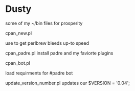 Dusty
=====

some of my ~/bin files for prosperity


cpan_new.pl 

use to get perlbrew bleeds up-to speed


cpan_padre.pl
install padre and my faviorte plugins

cpan_bot.pl 

load requirments for #padre bot


update_version_number.pl
updates
our $VERSION = '0.04';


